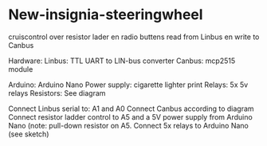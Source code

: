 # New-insignia-steeringwheel
cruiscontrol over resistor lader en radio buttens read from Linbus en write to Canbus

Hardware: Linbus: TTL UART to LIN-bus converter
Canbus: mcp2515 module

Arduino: Arduino Nano Power supply: cigarette lighter print
Relays: 5x 5v relays
Resistors: See diagram

Connect Linbus serial to: A1 and A0
Connect Canbus according to diagram
Connect resistor ladder control to A5 and a 5V power supply from Arduino Nano (note: pull-down resistor on A5.
Connect 5x relays to Arduino Nano (see sketch)


